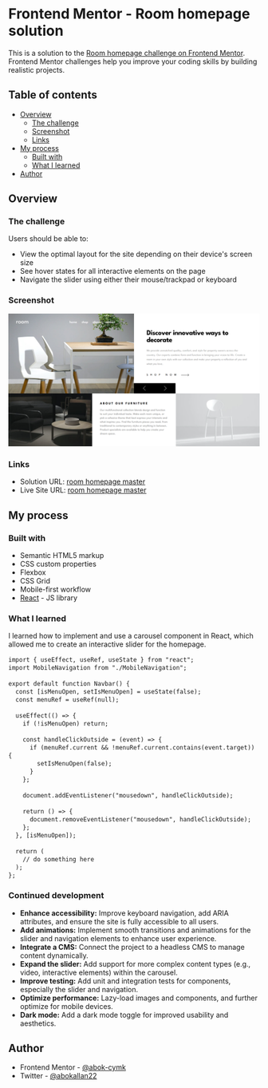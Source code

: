 # Frontend Mentor - Room homepage solution

This is a solution to the [Room homepage challenge on Frontend Mentor](https://www.frontendmentor.io/challenges/room-homepage-BtdBY_ENq). Frontend Mentor challenges help you improve your coding skills by building realistic projects. 

## Table of contents

- [Overview](#overview)
  - [The challenge](#the-challenge)
  - [Screenshot](#screenshot)
  - [Links](#links)
- [My process](#my-process)
  - [Built with](#built-with)
  - [What I learned](#what-i-learned)
- [Author](#author)


## Overview

### The challenge

Users should be able to:

- View the optimal layout for the site depending on their device's screen size
- See hover states for all interactive elements on the page
- Navigate the slider using either their mouse/trackpad or keyboard

### Screenshot

![](./room-screenshot.png)

### Links

- Solution URL: [room homepage master](https://github.com/abok-cymk/room-homepage-master)
- Live Site URL: [room homepage master](https://your-live-site-url.com)

## My process

### Built with

- Semantic HTML5 markup
- CSS custom properties
- Flexbox
- CSS Grid
- Mobile-first workflow
- [React](https://reactjs.org/) - JS library

### What I learned
I learned how to implement and use a carousel component in React, which allowed me to create an interactive slider for the homepage.

```
import { useEffect, useRef, useState } from "react";
import MobileNavigation from "./MobileNavigation";

export default function Navbar() {
  const [isMenuOpen, setIsMenuOpen] = useState(false);
  const menuRef = useRef(null);

  useEffect(() => {
    if (!isMenuOpen) return;

    const handleClickOutside = (event) => {
      if (menuRef.current && !menuRef.current.contains(event.target)) {
        setIsMenuOpen(false);
      }
    };

    document.addEventListener("mousedown", handleClickOutside);

    return () => {
      document.removeEventListener("mousedown", handleClickOutside);
    };
  }, [isMenuOpen]);

  return (
    // do something here
  );
};
```
### Continued development

- **Enhance accessibility:** Improve keyboard navigation, add ARIA attributes, and ensure the site is fully accessible to all users.
- **Add animations:** Implement smooth transitions and animations for the slider and navigation elements to enhance user experience.
- **Integrate a CMS:** Connect the project to a headless CMS to manage content dynamically.
- **Expand the slider:** Add support for more complex content types (e.g., video, interactive elements) within the carousel.
- **Improve testing:** Add unit and integration tests for components, especially the slider and navigation.
- **Optimize performance:** Lazy-load images and components, and further optimize for mobile devices.
- **Dark mode:** Add a dark mode toggle for improved usability and aesthetics.

## Author

- Frontend Mentor - [@abok-cymk](https://www.frontendmentor.io/profile/abok-cymk)
- Twitter - [@abokallan22](https://x.com/abokallan22)

